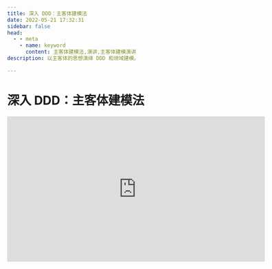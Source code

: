 ```yaml
---
title: 深入 DDD：主客体建模法
date: 2022-05-21 17:32:31
sidebar: false
head:
  - - meta
    - name: keyword
      content: 主客体建模法,演讲,主客体建模演讲
description: 以主客体的思想演绎 DDD 和领域建模。

---
```


# 深入 DDD：主客体建模法

<iframe style='width: 600px;height: 338px' frameborder='no' allowfullscreen mozallowfullscreen webkitallowfullscreen src='https://go.plvideo.cn/front/video/preview?vid=36353145dabd4db22a90136a4cd149d1_3'></iframe>
